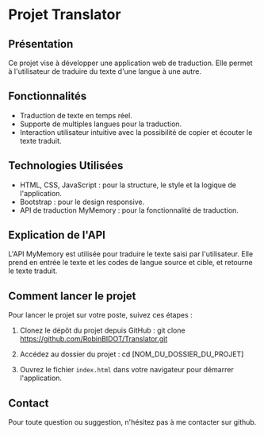# Projet Translator

## Présentation

Ce projet vise à développer une application web de traduction. Elle permet à l'utilisateur de traduire du texte d'une langue à une autre.

## Fonctionnalités

- Traduction de texte en temps réel.
- Supporte de multiples langues pour la traduction.
- Interaction utilisateur intuitive avec la possibilité de copier et écouter le texte traduit.

## Technologies Utilisées

- HTML, CSS, JavaScript : pour la structure, le style et la logique de l'application.
- Bootstrap : pour le design responsive.
- API de traduction MyMemory : pour la fonctionnalité de traduction.

## Explication de l'API

L'API MyMemory est utilisée pour traduire le texte saisi par l'utilisateur. Elle prend en entrée le texte et les codes de langue source et cible, et retourne le texte traduit.

## Comment lancer le projet

Pour lancer le projet sur votre poste, suivez ces étapes :

1. Clonez le dépôt du projet depuis GitHub : git clone https://github.com/RobinBIDOT/Translator.git

2. Accédez au dossier du projet : cd [NOM_DU_DOSSIER_DU_PROJET]

3. Ouvrez le fichier `index.html` dans votre navigateur pour démarrer l'application.

## Contact

Pour toute question ou suggestion, n'hésitez pas à me contacter sur github.